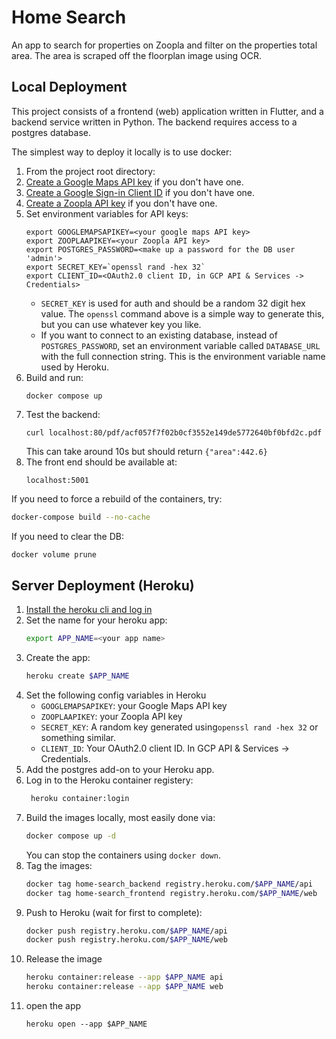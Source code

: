 # Home Search

An app to search for properties on Zoopla and filter on the properties total area. The area is scraped off the floorplan image using OCR.


## Local Deployment

This project consists of a frontend (web) application written in Flutter, and a backend service written in Python. The backend requires access to a postgres database. 

The simplest way to deploy it locally is to use docker:

1. From the project root directory:
1. [Create a Google Maps API key](https://developers.google.com/maps/documentation/javascript/get-api-key) if you don't have one.
1. [Create a Google Sign-in Client ID](https://developers.google.com/identity/sign-in/web/sign-in) if you don't have one.
1. [Create a Zoopla API key](https://developer.zoopla.co.uk/) if you don't have one.
1. Set environment variables for API keys:
   ```
   export GOOGLEMAPSAPIKEY=<your google maps API key>
   export ZOOPLAAPIKEY=<your Zoopla API key>
   export POSTGRES_PASSWORD=<make up a password for the DB user 'admin'>
   export SECRET_KEY=`openssl rand -hex 32`
   export CLIENT_ID=<OAuth2.0 client ID, in GCP API & Services -> Credentials>

   ```
   - `SECRET_KEY` is used for auth and should be a random 32 digit hex value. The `openssl` command above is a simple way to generate this, but you can use whatever key you like.
   - If you want to connect to an existing database, instead of `POSTGRES_PASSWORD`, set an environment variable called `DATABASE_URL` with the full connection string. This is the environment variable name used by Heroku.
1. Build and run:
   ```
   docker compose up
   ```
1. Test the backend:
   ```
   curl localhost:80/pdf/acf057f7f02b0cf3552e149de5772640bf0bfd2c.pdf
   ```
   This can take around 10s but should return `{"area":442.6}`
1. The front end should be available at:
   ```
   localhost:5001
   ```

If you need to force a rebuild of the containers, try:
 
```bash
docker-compose build --no-cache
```

If you need to clear the DB:
```bash
docker volume prune
```


## Server Deployment (Heroku)
1. [Install the heroku cli and log in](https://devcenter.heroku.com/articles/heroku-cli)
1. Set the name for your heroku app:
   ```bash
   export APP_NAME=<your app name>
   ```
1. Create the app:
   ```bash
   heroku create $APP_NAME
   ```
1. Set the following config variables in Heroku 
   - `GOOGLEMAPSAPIKEY`: your Google Maps API key
   - `ZOOPLAAPIKEY`: your Zoopla API key
   - `SECRET_KEY`: A random key generated using`openssl rand -hex 32` or something similar.
   - `CLIENT_ID`: Your OAuth2.0 client ID. In GCP API & Services -> Credentials.
1. Add the postgres add-on to your Heroku app.
1. Log in to the Heroku container registery:
   ```bash
    heroku container:login
   ```
1. Build the images locally, most easily done via: 
   ```bash
   docker compose up -d
   ```
   You can stop the containers using `docker down`.
1. Tag the images:
   ```bash
   docker tag home-search_backend registry.heroku.com/$APP_NAME/api
   docker tag home-search_frontend registry.heroku.com/$APP_NAME/web
   ```
1. Push to Heroku (wait for first to complete):
   ```bash
   docker push registry.heroku.com/$APP_NAME/api
   docker push registry.heroku.com/$APP_NAME/web
   ```
1. Release the image
   ```bash
   heroku container:release --app $APP_NAME api
   heroku container:release --app $APP_NAME web
   ```
1. open the app
   ```
   heroku open --app $APP_NAME
   ```
